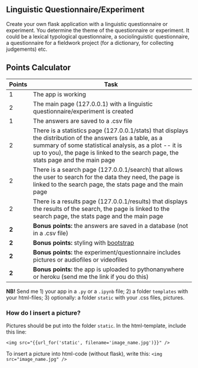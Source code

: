 ## Linguistic Questionnaire/Experiment

Create your own flask application with a linguistic questionnaire or experiment. You determine the theme of the questionnaire or experiment.
It could be a lexical typological questionnaire, a sociolinguistic questionnaire, a questionnaire for a fieldwork project (for a dictionary, for collecting judgements) etc.

## Points Calculator

|Points|Task|
|----|--------|
|1|The app is working|
|2|The main page (127.0.0.1) with a linguistic questionnaire/experiment is created|
|1|The answers are saved to a .csv file|
|2|There is a statistics page (127.0.0.1/stats) that displays the distribution of the answers (as a table, as a summary of some statistical analysis, as a plot -- it is up to you), the page is linked to the search page, the stats page and the main page|
|2|There is a search page (127.0.0.1/search) that allows the user to search for the data they need, the page is linked to the search page, the stats page and the main page|
|2|There is a results page (127.0.0.1/results) that displays the results of the search, the page is linked to the search page, the stats page and the main page|
|**2**|**Bonus points:** the answers are saved in a database (not in a .csv file)|
|**2**|**Bonus points:** styling with [bootstrap](https://www.w3schools.com/booTsTrap/default.asp)|
|**2**|**Bonus points:** the experiment/questionnaire includes pictures or audiofiles or videofiles|
|**2**|**Bonus points:** the app is uploaded to pythonanywhere or heroku (send me the link if you do this)|

**NB!** Send me 1) your app in a `.py` or a `.ipynb` file; 2) a folder `templates` with your html-files; 3) optionally: a folder `static` with your .css files, pictures. 

### How do I insert a picture?

Pictures should be put into the folder `static`. In the html-template, include this line:

   `<img src="{{url_for('static', filename='image_name.jpg')}}" />`
   
To insert a picture into html-code (without flask), write this:
   `<img src="image_name.jpg" />`
